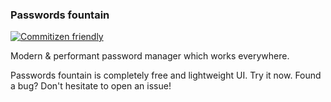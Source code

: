 ### Passwords fountain

[![Commitizen friendly](https://img.shields.io/badge/commitizen-friendly-brightgreen.svg)](http://commitizen.github.io/cz-cli/)

Modern & performant password manager which works everywhere.

Passwords fountain is completely free and lightweight UI. Try it now.
Found a bug? Don't hesitate to open an issue!
